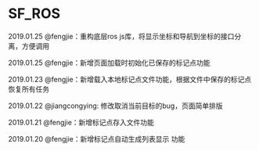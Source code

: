 # SF_ROS

2019.01.25 @fengjie：重构底层ros js库，将显示坐标和导航到坐标的接口分离，方便调用

2019.01.25 @fengjie：新增页面加载时初始化已保存的标记点功能

2019.01.23 @fengjie：新增载入本地标记点文件功能，根据文件中保存的标记点恢复所有任务

2019.01.22 @jiangcongying: 修改取消当前目标的bug，页面简单排版

2019.01.21 @fengjie：新增标记点存入文件功能

2019.01.20 @fengjie：新增标记点自动生成列表显示 功能
